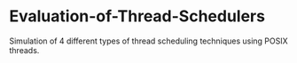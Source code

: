 # Evaluation-of-Thread-Schedulers
Simulation of 4 different types of thread scheduling techniques using POSIX threads.
